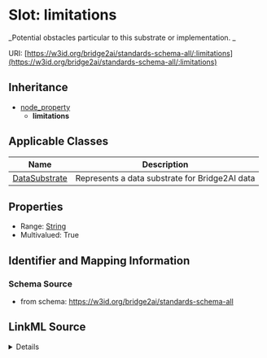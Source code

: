 # Slot: limitations
_Potential obstacles particular to this substrate or implementation. _


URI: [https://w3id.org/bridge2ai/standards-schema-all/:limitations](https://w3id.org/bridge2ai/standards-schema-all/:limitations)




## Inheritance

* [node_property](node_property.md)
    * **limitations**





## Applicable Classes

| Name | Description |
| --- | --- |
[DataSubstrate](DataSubstrate.md) | Represents a data substrate for Bridge2AI data






## Properties

* Range: [String](String.md)
* Multivalued: True








## Identifier and Mapping Information







### Schema Source


* from schema: https://w3id.org/bridge2ai/standards-schema-all




## LinkML Source

<details>
```yaml
name: limitations
description: 'Potential obstacles particular to this substrate or implementation. '
from_schema: https://w3id.org/bridge2ai/standards-schema-all
rank: 1000
is_a: node_property
domain: NamedThing
multivalued: true
alias: limitations
domain_of:
- DataSubstrate
range: string

```
</details>